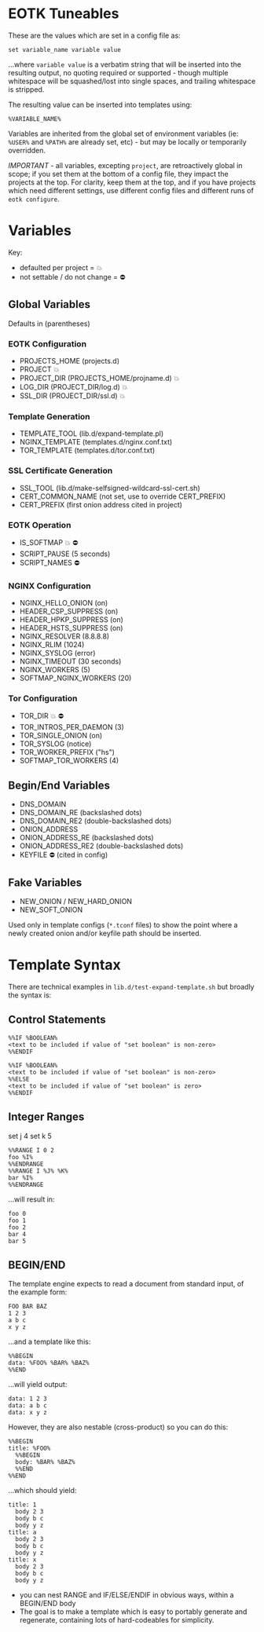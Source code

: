 # EOTK Tuneables

These are the values which are set in a config file as:

```
set variable_name variable value
```

...where `variable value` is a verbatim string that will be inserted
into the resulting output, no quoting required or supported - though
multiple whitespace will be squashed/lost into single spaces, and
trailing whitespace is stripped.

The resulting value can be inserted into templates using:

```
%VARIABLE_NAME%
```

Variables are inherited from the global set of environment variables
(ie: `%USER%` and `%PATH%` are already set, etc) - but may be locally
or temporarily overridden.

*IMPORTANT* - all variables, excepting `project`, are retroactively
global in scope; if you set them at the bottom of a config file, they
impact the projects at the top. For clarity, keep them at the top, and
if you have projects which need different settings, use different
config files and different runs of `eotk configure`.

# Variables

Key:

* defaulted per project = :boom:
* not settable / do not change = :no_entry:

## Global Variables

Defaults in (parentheses)

### EOTK Configuration

* PROJECTS_HOME (projects.d)
* PROJECT :boom:
* PROJECT_DIR (PROJECTS_HOME/projname.d) :boom:
* LOG_DIR (PROJECT_DIR/log.d) :boom:
* SSL_DIR (PROJECT_DIR/ssl.d) :boom:

### Template Generation

* TEMPLATE_TOOL (lib.d/expand-template.pl)
* NGINX_TEMPLATE (templates.d/nginx.conf.txt)
* TOR_TEMPLATE (templates.d/tor.conf.txt)

### SSL Certificate Generation

* SSL_TOOL (lib.d/make-selfsigned-wildcard-ssl-cert.sh)
* CERT_COMMON_NAME (not set, use to override CERT_PREFIX)
* CERT_PREFIX (first onion address cited in project)

### EOTK Operation

* IS_SOFTMAP :boom: :no_entry:
* SCRIPT_PAUSE (5 seconds)
* SCRIPT_NAMES :no_entry:

### NGINX Configuration

* NGINX_HELLO_ONION (on)
* HEADER_CSP_SUPPRESS (on)
* HEADER_HPKP_SUPPRESS (on)
* HEADER_HSTS_SUPPRESS (on)
* NGINX_RESOLVER (8.8.8.8)
* NGINX_RLIM (1024)
* NGINX_SYSLOG (error)
* NGINX_TIMEOUT (30 seconds)
* NGINX_WORKERS (5)
* SOFTMAP_NGINX_WORKERS (20)

### Tor Configuration

* TOR_DIR :boom: :no_entry:
* TOR_INTROS_PER_DAEMON (3)
* TOR_SINGLE_ONION (on)
* TOR_SYSLOG (notice)
* TOR_WORKER_PREFIX ("hs")
* SOFTMAP_TOR_WORKERS (4)

## Begin/End Variables

* DNS_DOMAIN
* DNS_DOMAIN_RE (backslashed dots)
* DNS_DOMAIN_RE2 (double-backslashed dots)
* ONION_ADDRESS
* ONION_ADDRESS_RE (backslashed dots)
* ONION_ADDRESS_RE2 (double-backslashed dots)
* KEYFILE :no_entry: (cited in config)

## Fake Variables

* NEW_ONION / NEW_HARD_ONION
* NEW_SOFT_ONION

Used only in template configs (`*.tconf` files) to show the point where
a newly created onion and/or keyfile path should be inserted.

# Template Syntax

There are technical examples in `lib.d/test-expand-template.sh` but
broadly the syntax is:

## Control Statements

```
%%IF %BOOLEAN%
<text to be included if value of "set boolean" is non-zero>
%%ENDIF

%%IF %BOOLEAN%
<text to be included if value of "set boolean" is non-zero>
%%ELSE
<text to be included if value of "set boolean" is zero>
%%ENDIF
```

## Integer Ranges

set j 4
set k 5
```
%%RANGE I 0 2
foo %I%
%%ENDRANGE
%%RANGE I %J% %K%
bar %I%
%%ENDRANGE
```

...will result in:

```
foo 0
foo 1
foo 2
bar 4
bar 5
```

## BEGIN/END

The template engine expects to read a document from standard input, of
the example form:

```
FOO BAR BAZ
1 2 3
a b c
x y z
```

...and a template like this:

```
%%BEGIN
data: %FOO% %BAR% %BAZ%
%%END
```

...will yield output:

```
data: 1 2 3
data: a b c
data: x y z
```

However, they are also nestable (cross-product) so you can do this:

```
%%BEGIN
title: %FOO%
  %%BEGIN
  body: %BAR% %BAZ%
  %%END
%%END
```

...which should yield:

```
title: 1
  body 2 3
  body b c
  body y z
title: a
  body 2 3
  body b c
  body y z
title: x
  body 2 3
  body b c
  body y z
```

* you can nest RANGE and IF/ELSE/ENDIF in obvious ways, within a
  BEGIN/END body
* The goal is to make a template which is easy to portably generate
  and regenerate, containing lots of hard-codeables for simplicity.
